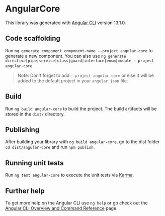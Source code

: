 # AngularCore

This library was generated with [Angular CLI](https://github.com/angular/angular-cli) version 13.1.0.

## Code scaffolding

Run `ng generate component component-name --project angular-core` to generate a new component. You can also use `ng generate directive|pipe|service|class|guard|interface|enum|module --project angular-core`.
> Note: Don't forget to add `--project angular-core` or else it will be added to the default project in your `angular.json` file. 

## Build

Run `ng build angular-core` to build the project. The build artifacts will be stored in the `dist/` directory.

## Publishing

After building your library with `ng build angular-core`, go to the dist folder `cd dist/angular-core` and run `npm publish`.

## Running unit tests

Run `ng test angular-core` to execute the unit tests via [Karma](https://karma-runner.github.io).

## Further help

To get more help on the Angular CLI use `ng help` or go check out the [Angular CLI Overview and Command Reference](https://angular.io/cli) page.
